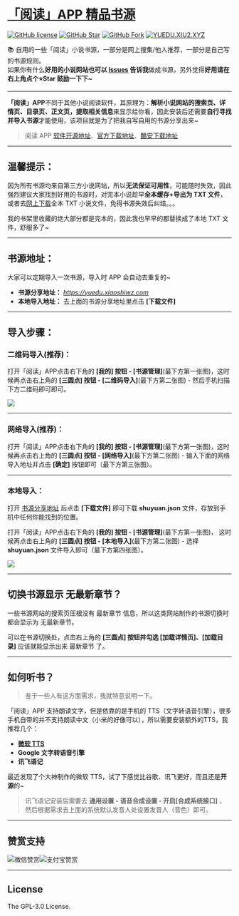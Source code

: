 # [「阅读」APP 精品书源](https://github.com/XIU2/Yuedu)

[![GitHub license](https://img.shields.io/badge/license-GPL--3.0-orange?style=flat-square&color=0f6adb&logo=github)](https://github.com/sirenboke/yuedu/)
[![GitHub Star](https://img.shields.io/github/stars/XIU2/yuedu.svg?style=flat-square&label=Star&color=0f6adb&logo=github)](https://github.com/sirenboke/yuedu/)
[![GitHub Fork](https://img.shields.io/github/forks/XIU2/yuedu.svg?style=flat-square&label=Fork&color=0f6adb&logo=github)](https://github.com/sirenboke/yuedu/)
[![YUEDU.XIU2.XYZ](https://img.shields.io/static/v1?label=%20&message=YUEDU.XIU2.XYZ&style=flat-square&labelColor=1172EB&color=0f6adb&logo=data:image/png;base64,iVBORw0KGgoAAAANSUhEUgAAABAAAAAQCAYAAAAf8/9hAAAA1ElEQVR42mMULHr9n4ECwEhVA971ijDUb/7CMPnAD4Y4M3aGCeG8ODUKFb/BNCDYgI1hdiwfXBIbQFcDNwBkO0wQXRGyHDofqwHOaiwMq9MFGDwnvWfw0WNnyHbgYnCf+J7h9KO/xBkAYuPzN1EGoIcDLnnaGUCRF5D5INqk/R3DvTf/iI8FmAtgBtRt+sJw8ckfho1ZAnAxnAYgawYBH21WhkVJ/HAxgglJlJuR4cnHfwzsLIwo/o8yYWOYEsnH8PHbP4bStV8Y1lz4hZmUyQEUGwAAWJ624X5VLdcAAAAASUVORK5CYII=)](https://yuedu.xiu2.xyz)

📚 自用的一些「阅读」小说书源，一部分是网上搜集/他人推荐，一部分是自己写的书源规则。  
如果你有什么**好用的小说网站也可以 [Issues](https://github.com/sirenboke/Yuedu/issues/new/choose) 告诉我**做成书源，另外觉得**好用请在右上角点个⭐Star 鼓励一下下~**   

****

**「阅读」APP**不同于其他小说阅读软件，其原理为：**解析小说网站的搜索页、详情页、目录页、正文页，提取相关信息**来显示给你看，因此安装后还需要**自行寻找并导入书源**才能使用，该项目就是为了把我自写自用的书源分享出来~  

> 阅读 APP [软件开源地址](https://github.com/gedoor/legado)、[官方下载地址](https://github.com/gedoor/legado/releases)、[酷安下载地址](https://www.coolapk.com/apk/256030)

****

## 温馨提示：

因为所有书源均来自第三方小说网站，所以**无法保证可用性**，可能随时失效，因此强烈建议大家找到好用的书源时，对完本小说趁早**全本缓存+导出为 TXT 文件**，或者去[网上下载](http://zxcs.me)全本 TXT 小说文件，免得书源失效后纠结。。。  

我的书架里收藏的绝大部分都是完本的，因此我也早早的都替换成了本地 TXT 文件，舒服多了~

****

## 书源地址：
大家可以定期导入一次书源，导入时 APP 会自动去重复的~
- **书源分享地址：** _https://yuedu.xiaoshiwz.com_  
- **本地导入地址：** 去上面的书源分享地址里点击 **\[下载文件\]**  
****

## 导入步骤：
### 二维码导入(推荐)：
打开「阅读」APP点击右下角的 **\[我的\] 按钮 - \[书源管理\]**(最下方第一张图)，这时候再点击右上角的 **\[三圆点\] 按钮 - \[二维码导入\]**(最下方第二张图) - 然后手机扫描下方二维码即可即可。  

![](https://cdn.staticaly.com/gh/sirenboke/Yuedu/master/dist/img/img-03.png)

****

### 网络导入(推荐)：
打开「阅读」APP点击右下角的 **\[我的\] 按钮 - \[书源管理\]**(最下方第一张图)，这时候再点击右上角的 **\[三圆点\] 按钮 - \[网络导入\]**(最下方第二张图) - 输入下面的网络导入地址并点击 **\[确定\]** 按钮即可（最下方第三张图）。  
****

### 本地导入：
打开 [书源分享地址](https://yuedu.xiaoshiwz.com) 后点击 **\[下载文件\]** 即可下载 **shuyuan.json** 文件，存放到手机中任何你能找到的位置。  

打开「阅读」APP点击右下角的 **\[我的\] 按钮 - \[书源管理\]**(最下方第一张图)， 这时候再点击右上角的 **\[三圆点\] 按钮 - \[本地导入\]**(最下方第二张图) - 选择 **shuyuan.json** 文件导入即可（最下方第四张图）。  

![](https://cdn.staticaly.com/gh/sirenboke/Yuedu/master/dist/img/img-04.png)

****

## 切换书源显示 无最新章节？

一些书源网站的搜索页压根没有 最新章节 信息，所以这类网站制作的书源切换时都会显示为 无最新章节。

可以在书源切换处，点击右上角的 **\[三圆点\] 按钮并勾选 \[加载详情页\]、\[加载目录\]** 应该就能显示出来 最新章节 了。

****

## 如何听书？

> 鉴于一些人有这方面需求，我就特意说明一下。  

「阅读」APP 支持朗读文字，但是依靠的是手机的 TTS（文字转语音引擎），很多手机自带的并不支持朗读中文（小米的好像可以），所以需要安装额外的TTS，我推荐几个：
- **[微软 TTS](https://github.com/ag2s20150909/TTS)**
- **Google 文字转语音引擎**  
- **讯飞语记**  

最近发现了个大神制作的微软 TTS，试了下感觉比谷歌、讯飞更好，而且还是**开源**的~

> 讯飞语记安装后需要去 **通用设置 - 语音合成设置 - 开启\[合成系统接口\]** ，然后根据需求去上面的系统默认发音人处设置发音人（音色）即可。  

****

## 赞赏支持

![微信赞赏](https://cdn.staticaly.com/gh/XIU2/XIU2/master/img/zs-01.png)![支付宝赞赏](https://cdn.staticaly.com/gh/XIU2/XIU2/master/img/zs-02.png)

****

## License

The GPL-3.0 License.
